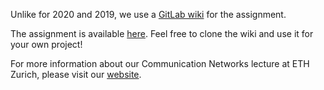 Unlike for 2020 and 2019, we use a [GitLab wiki](https://docs.gitlab.com/ee/user/project/wiki/) for the assignment.

The assignment is available [here](https://gitlab.ethz.ch/nsg/public/comm-net-2021-routing-project/-/wikis/home).
Feel free to clone the wiki and use it for your own project!

For more information about our Communication Networks lecture at ETH Zurich, please visit our [website](https://comm-net.ethz.ch/).
